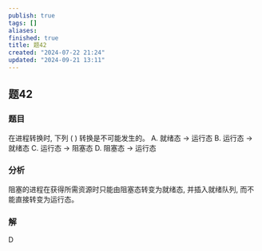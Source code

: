 ```yaml
---
publish: true
tags: []
aliases: 
finished: true
title: 题42
created: "2024-07-22 21:24"
updated: "2024-09-21 13:11"
---
```

## 题42
### 题目
在进程转换时, 下列 ( ) 转换是不可能发生的。
A. 就绪态 $\rightarrow$ 运行态 
B. 运行态 $\rightarrow$ 就绪态
C. 运行态 $\rightarrow$ 阻塞态 
D. 阻塞态 $\rightarrow$ 运行态
### 分析
阻塞的进程在获得所需资源时只能由阻塞态转变为就绪态, 并插入就绪队列, 而不能直接转变为运行态。
### 解
D
